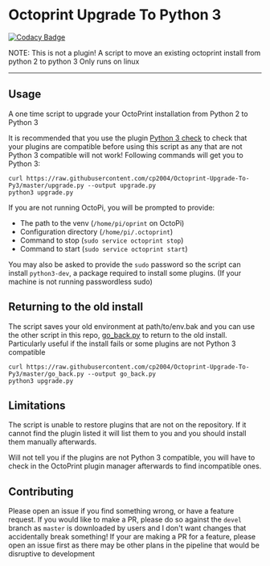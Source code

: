 # Octoprint Upgrade To Python 3
[![Codacy Badge](https://app.codacy.com/project/badge/Grade/110c98d760aa4e088fdf5a69adcbc4a9)](https://www.codacy.com/manual/cp2004/Octoprint-Upgrade-To-Py3?utm_source=github.com&amp;utm_medium=referral&amp;utm_content=cp2004/Octoprint-Upgrade-To-Py3&amp;utm_campaign=Badge_Grade)

 NOTE: This is not a plugin! A script to move an existing octoprint install from python 2 to python 3
 Only runs on linux

---
## Usage
A one time script to upgrade your OctoPrint installation from Python 2 to Python 3

It is recommended that you use the plugin [Python 3 check](https://plugins.octoprint.org/plugins/Python3PluginCompatibilityCheck/) to check that your plugins are compatible before using this script as any that are not Python 3 compatible will not work!
Following commands will get you to Python 3:
```
curl https://raw.githubusercontent.com/cp2004/Octoprint-Upgrade-To-Py3/master/upgrade.py --output upgrade.py
python3 upgrade.py
```
If you are not running OctoPi, you will be prompted to provide:
  - The path to the venv (`/home/pi/oprint` on OctoPi)
  - Configuration directory (`/home/pi/.octoprint`)
  - Command to stop (`sudo service octoprint stop`)
  - Command to start (`sudo service octoprint start`)

You may also be asked to provide the `sudo` password so the script can install `python3-dev`, a package required to install some plugins. (If your machine is not running passwordless sudo)

## Returning to the old install
The script saves your old environment at path/to/env.bak and you can use the other script in this repo, [go_back.py](https://github.com/cp2004/Octoprint-Upgrade-To-Py3/blob/master/go_back.py) to return to the old install. Particularly useful if the install fails or some plugins are not Python 3 compatible
```
curl https://raw.githubusercontent.com/cp2004/Octoprint-Upgrade-To-Py3/master/go_back.py --output go_back.py
python3 upgrade.py
```

## Limitations
The script is unable to restore plugins that are not on the repository. If it cannot find the plugin listed it will list them to you and you should install them manually afterwards.

Will not tell you if the plugins are not Python 3 compatible, you will have to check in the OctoPrint plugin manager afterwards to find incompatible ones.

## Contributing
Please open an issue if you find something wrong, or have a feature request.
If you would like to make a PR, please do so against the `devel` branch as `master` is downloaded by users and I don't want changes that accidentally break something!
If your are making a PR for a feature, please open an issue first as there may be other plans in the pipeline that would be disruptive to development
